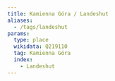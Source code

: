 ```yaml
---
title: Kamienna Góra / Landeshut
aliases:
  - /tags/landeshut
params:
  type: place
  wikidata: Q219110
  tag: Kamienna Góra
  index:
    - Landeshut
---
```

